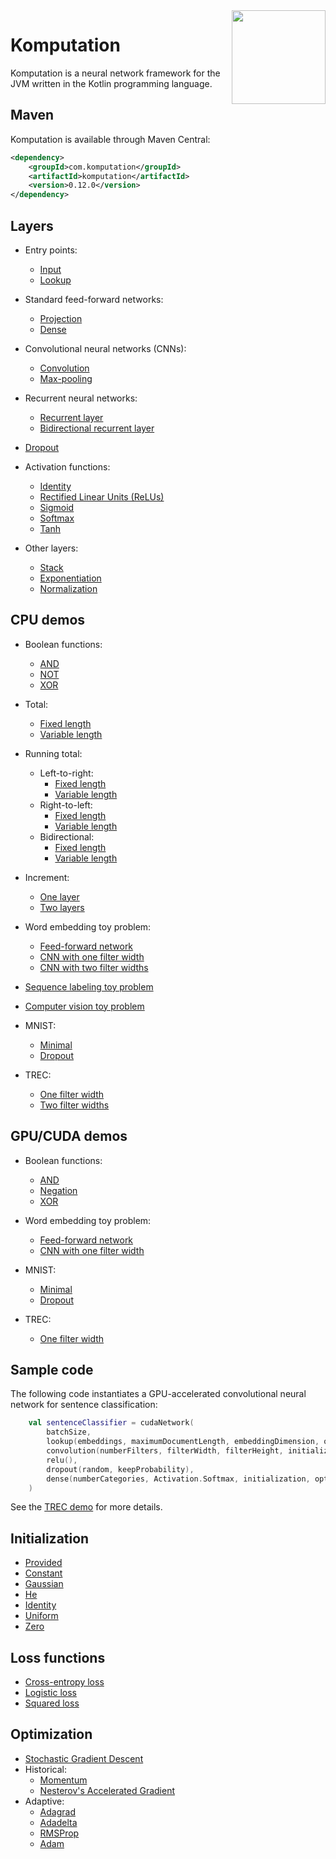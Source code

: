 <img src="Logo.jpg" align="right" height="150" width="150" />

# Komputation

Komputation is a neural network framework for the JVM written in the Kotlin programming language.

## Maven

Komputation is available through Maven Central:

```xml
<dependency>
    <groupId>com.komputation</groupId>
    <artifactId>komputation</artifactId>
    <version>0.12.0</version>
</dependency>
```

## Layers

- Entry points:
  - [Input](./src/main/kotlin/com/komputation/instructions/entry/Input.kt)
  - [Lookup](./src/main/kotlin/com/komputation/instructions/entry/Lookup.kt)

- Standard feed-forward networks:
  - [Projection](./src/main/kotlin/com/komputation/instructions/continuation/projection/Projection.kt)
  - [Dense](./src/main/kotlin/com/komputation/instructions/continuation/dense/Dense.kt)

- Convolutional neural networks (CNNs):
  - [Convolution](./src/main/kotlin/com/komputation/instructions/continuation/convolution/Convolution.kt)
  - [Max-pooling](./src/main/kotlin/com/komputation/instructions/continuation/convolution/MaxPooling.kt)

- Recurrent neural networks:
  - [Recurrent layer](./src/main/kotlin/com/komputation/instructions/recurrent/Recurrent.kt)
  - [Bidirectional recurrent layer](./src/main/kotlin/com/komputation/instructions/recurrent/BidirectionalRecurrent.kt)

- [Dropout](./src/main/kotlin/com/komputation/instructions/continuation/dropout/Dropout.kt)

- Activation functions:
  - [Identity](./src/main/kotlin/com/komputation/instructions/continuation/activation/Identity.kt)
  - [Rectified Linear Units (ReLUs)](./src/main/kotlin/com/komputation/instructions/continuation/activation/Relu.kt)
  - [Sigmoid](./src/main/kotlin/com/komputation/instructions/continuation/activation/Sigmoid.kt)
  - [Softmax](./src/main/kotlin/com/komputation/instructions/continuation/activation/Softmax.kt)
  - [Tanh](./src/main/kotlin/com/komputation/instructions/continuation/activation/Tanh.kt)

- Other layers:
  - [Stack](./src/main/kotlin/com/komputation/instructions/continuation/stack/stack.kt)
  - [Exponentiation](./src/main/kotlin/com/komputation/instructions/continuation/activation/ExponentiationLayer.kt)
  - [Normalization](./src/main/kotlin/com/komputation/instructions/continuation/NormalizationLayer.kt)

## CPU demos

- Boolean functions:
  - [AND](./src/main/kotlin/com/komputation/cpu/demos/and/AndSigmoid.kt)
  - [NOT](./src/main/kotlin/com/komputation/cpu/demos/not/Not.kt)
  - [XOR](./src/main/kotlin/com/komputation/cpu/demos/xor/Xor.kt)

- Total:
  - [Fixed length](./src/main/kotlin/com/komputation/cpu/demos/total/FixedLengthTotal.kt)
  - [Variable length](./src/main/kotlin/com/komputation/cpu/demos/total/VariableLengthTotal.kt)

- Running total:
  - Left-to-right:
    - [Fixed length](./src/main/kotlin/com/komputation/cpu/demos/runningtotal/lefttoright/FixedLengthRunningTotal.kt)
    - [Variable length](./src/main/kotlin/com/komputation/cpu/demos/runningtotal/lefttoright/VariableLengthRunningTotal.kt)
  - Right-to-left:
    - [Fixed length](./src/main/kotlin/com/komputation/cpu/demos/runningtotal/righttoleft/RightToLeftFixedLengthRunningTotal.kt)
    - [Variable length](./src/main/kotlin/com/komputation/cpu/demos/runningtotal/righttoleft/RightToLeftVariableLengthRunningTotal.kt)
  - Bidirectional:
    - [Fixed length](./src/main/kotlin/com/komputation/cpu/demos/runningtotal/bidirectional/BidirectionalFixedLengthRunningTotal.kt)
    - [Variable length](./src/main/kotlin/com/komputation/cpu/demos/runningtotal/bidirectional/BidirectionalVariableLengthRunningTotal.kt)

- Increment:
  - [One layer](./src/main/kotlin/com/komputation/cpu/demos/increment/Increment.kt)
  - [Two layers](./src/main/kotlin/com/komputation/cpu/demos/increment/IncrementTwice.kt)

- Word embedding toy problem:
  - [Feed-forward network](./src/main/kotlin/com/komputation/cpu/demos/embeddings/Embeddings.kt)
  - [CNN with one filter width](./src/main/kotlin/com/komputation/cpu/demos/embeddings/EmbeddingsWithConvolution.kt)
  - [CNN with two filter widths](./src/main/kotlin/com/komputation/cpu/demos/embeddings/EmbeddingsWithTwoFilterWidths.kt)

- [Sequence labeling toy problem](./src/main/kotlin/com/komputation/cpu/demos/sequencelabeling/SequenceLabeling.kt)

- [Computer vision toy problem](./src/main/kotlin/com/komputation/cpu/demos/lines/Lines.kt)

- MNIST:
  - [Minimal](./src/main/kotlin/com/komputation/cpu/demos/mnist/MnistMinimal.kt)
  - [Dropout](./src/main/kotlin/com/komputation/cpu/demos/mnist/MnistBatchDropout.kt)

- TREC:
  - [One filter width](./src/main/kotlin/com/komputation/cpu/demos/trec/TREC.kt)
  - [Two filter widths](./src/main/kotlin/com/komputation/cpu/demos/trec/TRECWithTwoFilterWidths.kt)

## GPU/CUDA demos

- Boolean functions:
  - [AND](./src/main/kotlin/com/komputation/cuda/demos/and/AndSigmoid.kt)
  - [Negation](./src/main/kotlin/com/komputation/cuda/demos/negation/Negation.kt)
  - [XOR](./src/main/kotlin/com/komputation/cuda/demos/xor/Xor.kt)

- Word embedding toy problem:
  - [Feed-forward network](./src/main/kotlin/com/komputation/cuda/demos/embeddings/Embeddings.kt)
  - [CNN with one filter width](./src/main/kotlin/com/komputation/cuda/demos/embeddings/EmbeddingsWithConvolution.kt)

- MNIST:
  - [Minimal](./src/main/kotlin/com/komputation/cuda/demos/mnist/MnistMinimal.kt)
  - [Dropout](./src/main/kotlin/com/komputation/cuda/demos/mnist/MnistBatchDropout.kt)

- TREC:
  - [One filter width](./src/main/kotlin/com/komputation/cuda/demos/trec/TREC.kt)

## Sample code

The following code instantiates a GPU-accelerated convolutional neural network for sentence classification:

```kotlin
    val sentenceClassifier = cudaNetwork(
        batchSize,
        lookup(embeddings, maximumDocumentLength, embeddingDimension, optimization),
        convolution(numberFilters, filterWidth, filterHeight, initialization, optimization),
        relu(),
        dropout(random, keepProbability),
        dense(numberCategories, Activation.Softmax, initialization, optimization)
    )
```

See the [TREC demo](./src/main/kotlin/com/komputation/cuda/demos/trec/TREC.kt) for more details.

## Initialization

- [Provided](./src/main/kotlin/com/komputation/initialization/ProvidedInitialization.kt)
- [Constant](./src/main/kotlin/com/komputation/initialization/ConstantInitialization.kt)
- [Gaussian](./src/main/kotlin/com/komputation/initialization/GaussianInitialization.kt)
- [He](./src/main/kotlin/com/komputation/initialization/HeInitialization.kt)
- [Identity](./src/main/kotlin/com/komputation/initialization/IdentityInitialization.kt)
- [Uniform](./src/main/kotlin/com/komputation/initialization/UniformInitialization.kt)
- [Zero](./src/main/kotlin/com/komputation/initialization/ZeroInitialization.kt)

## Loss functions

- [Cross-entropy loss](./src/main/kotlin/com/komputation/instructions/loss/CrossEntropyLoss.kt)
- [Logistic loss](./src/main/kotlin/com/komputation/instructions/loss/LogisticLoss.kt)
- [Squared loss](./src/main/kotlin/com/komputation/instructions/loss/SquaredLoss.kt)

## Optimization

- [Stochastic Gradient Descent](./src/main/kotlin/com/komputation/optimization/StochasticGradientDescent.kt)
- Historical:
  - [Momentum](./src/main/kotlin/com/komputation/optimization/historical/Momentum.kt)
  - [Nesterov's Accelerated Gradient](./src/main/kotlin/com/komputation/optimization/historical/Nesterov.kt)
- Adaptive:
  - [Adagrad](./src/main/kotlin/com/komputation/optimization/adaptive/Adagrad.kt)
  - [Adadelta](./src/main/kotlin/com/komputation/optimization/adaptive/Adadelta.kt)
  - [RMSProp](./src/main/kotlin/com/komputation/optimization/adaptive/RMSProp.kt)
  - [Adam](./src/main/kotlin/com/komputation/optimization/adaptive/Adam.kt)